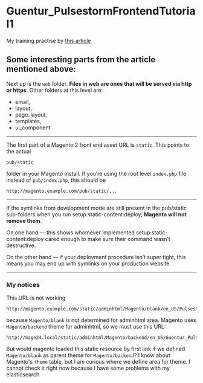 # Guentur_PulsestormFrontendTutorial1
My training practise by [this article](https://alanstorm.com/magento_2_adding_frontend_files_to_your_module/)

## Some interesting parts from the article mentioned above:
Next up is the `web` folder.
**Files in web are ones that will be served via http or https**. 
Other folders at this level are:
- email, 
- layout, 
- page_layout, 
- templates,
- ui_component

---
The first part of a Magento 2 front end asset URL is `static`. This points to the actual

```
pub/static
```

folder in your Magento install. If you’re using the root level `index.php` file instead of `pub/index.php`, this should be

```
http://magento.example.com/pub/static/...
```

---
If the symlinks from development mode are still present in the pub/static sub-folders when you run setup:static-content:deploy, **Magento will not remove them**. 

On one hand — this shows whomever implemented setup:static-content:deploy cared enough to make sure their command wasn’t destructive. 

On the other hand — if your deployment procedure isn’t super tight, this means you may end up with symlinks on your production website.

---
### My notices
This URL is not working 
```
http://magento.example.com/static/adminhtml/Magento/blank/en_US/Pulsestorm_FrontendTutorial1/hello.js
```
because `Magento/blank` is not determined for adminhtml area. Magento uses `Magento/backend` theme for adminhtml, so we must use this URL:
```
http://mage24.local/static/adminhtml/Magento/backend/en_US/Guentur_PulsestormFrontendTutorial1/hello.js
```
But would magento loaded this static resource by first link if we defined `Magento/blank` as parent theme for `Magento/backend`?
I know about Magento's `theme` table, but I am curious where we define area for theme.
I cannot check it right now because I have some problems with my elasticsearch

